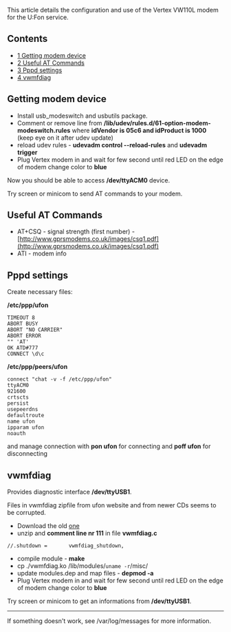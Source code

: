This article details the configuration and use of the Vertex VW110L modem for the U:Fon service.

## Contents

*   [1 Getting modem device](#Getting_modem_device)
*   [2 Useful AT Commands](#Useful_AT_Commands)
*   [3 Pppd settings](#Pppd_settings)
*   [4 vwmfdiag](#vwmfdiag)

## Getting modem device

*   Install usb_modeswitch and usbutils package.
*   Comment or remove line from **/lib/udev/rules.d/61-option-modem-modeswitch.rules** where **idVendor is 05c6 and idProduct is 1000** (keep eye on it after udev update)
*   reload udev rules - **udevadm control --reload-rules** and **udevadm trigger**
*   Plug Vertex modem in and wait for few second until red LED on the edge of modem change color to **blue**

Now you should be able to access **/dev/ttyACM0** device.

Try screen or minicom to send AT commands to your modem.

## Useful AT Commands

*   AT+CSQ - signal strength (first number) - [http://www.gprsmodems.co.uk/images/csq1.pdf](http://www.gprsmodems.co.uk/images/csq1.pdf)
*   ATI - modem info

## Pppd settings

Create necessary files:

**/etc/ppp/ufon**

```
TIMEOUT 8
ABORT BUSY
ABORT "NO CARRIER"
ABORT ERROR
"" 'AT'
OK ATD#777
CONNECT \d\c

```

**/etc/ppp/peers/ufon**

```
connect "chat -v -f /etc/ppp/ufon"
ttyACM0
921600
crtscts
persist
usepeerdns
defaultroute
name ufon
ipparam ufon
noauth

```

and manage connection with **pon ufon** for connecting and **poff ufon** for disconnecting

## vwmfdiag

Provides diagnostic interface **/dev/ttyUSB1**.

Files in vwmfdiag zipfile from ufon website and from newer CDs seems to be corrupted.

*   Download the old [one](http://uloz.to/5064294/linux.zip)
*   unzip and **comment line nr 111** in file **vwmfdiag.c**

```
//.shutdown =		vwmfdiag_shutdown,

```

*   compile module - **make**
*   cp ./vwmfdiag.ko /lib/modules/`uname -r`/misc/
*   update modules.dep and map files - **depmod -a**
*   Plug Vertex modem in and wait for few second until red LED on the edge of modem change color to **blue**

Try screen or minicom to get an informations from **/dev/ttyUSB1**.

* * *

If something doesn't work, see /var/log/messages for more information.
